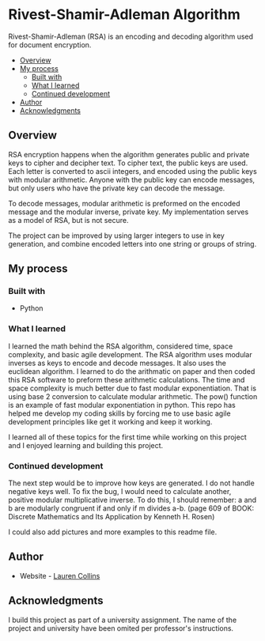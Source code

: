 # Rivest-Shamir-Adleman Algorithm

Rivest-Shamir-Adleman (RSA) is an encoding and decoding algorithm used for document encryption. 

- [Overview](#overview)
- [My process](#my-process)
  - [Built with](#built-with)
  - [What I learned](#what-i-learned)
  - [Continued development](#continued-development)
- [Author](#author)
- [Acknowledgments](#acknowledgments)

## Overview

RSA encryption happens when the algorithm generates public and private keys to cipher and decipher text. 
To cipher text, the public keys are used. Each letter is converted to ascii integers, and encoded using the public keys with modular arithmetic. 
Anyone with the public key can encode messages, but only users who have the private key can decode the message.

To decode messages, modular arithmetic is preformed on the encoded message and the modular inverse, private key. 
My implementation serves as a model of RSA, but is not secure. 

The project can be improved by using larger integers to use in key generation, and combine encoded letters into one string or groups of string. 

## My process

### Built with 

- Python 

### What I learned 

I learned the math behind the RSA algorithm, considered time, space complexity, and basic agile development. The RSA algorithm uses modular inverses as keys to encode and decode messages. It also uses the euclidean algorithm. I learned to do the arithmatic on paper and then coded this RSA software to preform these arithmetic calculations. The time and space complexity is much better due to fast modular exponentiation. That is using base 2 conversion to calculate modular arithmetic. The pow() function is an example of fast modular exponentiation in python. This repo has helped me develop my coding skills by forcing me to use basic agile development principles like get it working and keep it working.

I learned all of these topics for the first time while working on this project and I enjoyed learning and building this project.

### Continued development

The next step would be to improve how keys are generated. I do not handle negative keys well. To fix the bug, I would need to calculate another, positive modular multiplicative inverse. To do this, I should remember: a and b are modularly congruent if and only if m divides a-b. (page 609 of BOOK: Discrete Mathematics and Its Application by Kenneth H. Rosen) 

I could also add pictures and more examples to this readme file. 

## Author

- Website - [Lauren Collins](https://www.LaurenCollins.dev)


## Acknowledgments

I build this project as part of a university assignment. The name of the project and university have been omited per professor's instructions. 